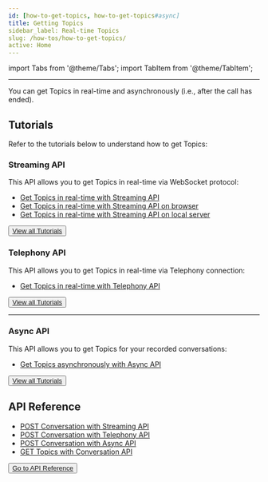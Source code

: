 ```yaml
---
id: [how-to-get-topics, how-to-get-topics#async]
title: Getting Topics 
sidebar_label: Real-time Topics
slug: /how-tos/how-to-get-topics/
active: Home
---
```


import Tabs from '@theme/Tabs';
import TabItem from '@theme/TabItem';

---

You can get Topics in real-time and asynchronously (i.e., after the call has ended).

## Tutorials

Refer to the tutorials below to understand how to get Topics:

### Streaming API

This API allows you to get Topics in real-time via WebSocket protocol: 

- [Get Topics in real-time with Streaming API](/docs/streamingapi/code-snippets/receive-live-topics)
- [Get Topics in real-time with Streaming API on browser](/docs/streamingapi/tutorials/receive-ai-insights-from-your-web-browser)
- [Get Topics in real-time with Streaming API on local server](/docs/javascript-sdk/tutorials/receive-ai-insights-from-your-computer)

<button class="button button2"><a href="/docs/streamingapi/introduction">View all Tutorials</a></button>

### Telephony API

This API allows you to get Topics in real-time via Telephony connection: 

- [Get Topics in real-time with Telephony API](/docs/telephony/tutorials/connect-to-zoom)

<button class="button button2"><a href="/docs/telephony/introduction">View all Tutorials</a></button>

---

### Async API

This API allows you to get Topics for your recorded conversations: 

- [Get Topics asynchronously with Async API](/docs/async-api/code-snippets/receive-speech-to-text-and-ai-insights/)

<button class="button button2"><a href="/docs/async-api/code-snippets/receive-speech-to-text-and-ai-insights">View all Tutorials</a></button>


## API Reference

- [POST Conversation with Streaming API](/docs/streaming-api/api-reference#request-parameters)
- [POST Conversation with Telephony API](/docs/telephony-api/api-reference#endpoint)
- [POST Conversation with Async API](/docs/async-api/reference/reference)
- [GET Topics with Conversation API](/docs/conversation-api/get-topics)

<button class="button button1"><a href="/docs/api-reference/getting-started">Go to API Reference</a></button>